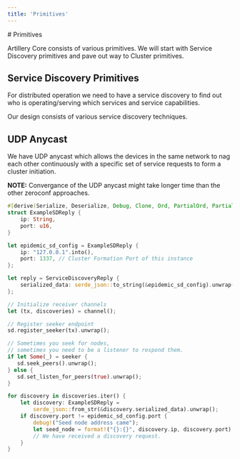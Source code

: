 ```yaml
---
title: 'Primitives'
---
```


<Block>
# Primitives
</Block>


<Block>

Artillery Core consists of various primitives. We will start with Service Discovery primitives and pave out way to Cluster primitives.

</Block>


<Block>

## Service Discovery Primitives

For distributed operation we need to have a service discovery to find out who is operating/serving which services and service capabilities.

Our design consists of various service discovery techniques.

</Block>


<Block>

## UDP Anycast

We have UDP anycast which allows the devices in the same network to nag each other continuously with a specific set of service requests to form a cluster initiation.

**NOTE:** Convergance of the UDP anycast might take longer time than the other zeroconf approaches.

<Example>

```rust
#[derive(Serialize, Deserialize, Debug, Clone, Ord, PartialOrd, PartialEq)]
struct ExampleSDReply {
    ip: String,
    port: u16,
}

let epidemic_sd_config = ExampleSDReply {
    ip: "127.0.0.1".into(),
    port: 1337, // Cluster Formation Port of this instance
};

let reply = ServiceDiscoveryReply {
    serialized_data: serde_json::to_string(&epidemic_sd_config).unwrap(),
};

// Initialize receiver channels
let (tx, discoveries) = channel();

// Register seeker endpoint
sd.register_seeker(tx).unwrap();

// Sometimes you seek for nodes,
// sometimes you need to be a listener to respond them.
if let Some(_) = seeker {
   sd.seek_peers().unwrap();
} else {
   sd.set_listen_for_peers(true).unwrap();
}

for discovery in discoveries.iter() {
    let discovery: ExampleSDReply =
        serde_json::from_str(&discovery.serialized_data).unwrap();
    if discovery.port != epidemic_sd_config.port {
        debug!("Seed node address came");
        let seed_node = format!("{}:{}", discovery.ip, discovery.port);
        // We have received a discovery request.
    }
}
```

</Example>

</Block>
